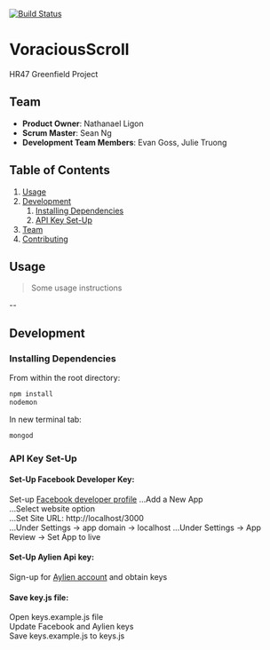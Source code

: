 [![Build Status](https://travis-ci.org/VoraciousScroll/VoraciousScroll.svg?branch=master)](https://travis-ci.org/VoraciousScroll/VoraciousScroll)

# VoraciousScroll
HR47 Greenfield Project

## Team

  - __Product Owner__: Nathanael Ligon
  - __Scrum Master__: Sean Ng
  - __Development Team Members__: Evan Goss, Julie Truong

## Table of Contents

1. [Usage](#Usage)
1. [Development](#development)
    1. [Installing Dependencies](#installing-dependencies)
    1. [API Key Set-Up](#api-key-set-up)
1. [Team](#team)
1. [Contributing](#contributing)

## Usage

> Some usage instructions

--

## Development

### Installing Dependencies

From within the root directory:

```sh
npm install
nodemon
```

In new terminal tab:
```sh
mongod
```

### API Key Set-Up

#### Set-Up Facebook Developer Key:

Set-up [Facebook developer profile](https://developers.facebook.com/)
...Add a New App  
...Select website option   
...Set Site URL: http://localhost/3000  
...Under Settings -> app domain -> localhost 
...Under Settings -> App Review -> Set App to live

#### Set-Up Aylien Api key:

Sign-up for [Aylien account](https://newsapi.aylien.com/signup) and obtain keys

#### Save key.js file:

Open keys.example.js file  
Update Facebook and Aylien keys   
Save keys.example.js to keys.js  


<!-- ### Roadmap -->

<!-- View the project roadmap [here](LINK_TO_PROJECT_ISSUES) -->
    

<!-- ## Contributing -->

<!-- See [CONTRIBUTING.md](https://github.com/unexpected-lion/ourglass/blob/master/contributing.md) for contribution guidelines. -->
